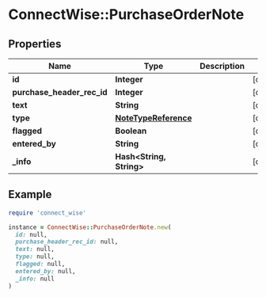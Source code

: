 # ConnectWise::PurchaseOrderNote

## Properties

| Name | Type | Description | Notes |
| ---- | ---- | ----------- | ----- |
| **id** | **Integer** |  | [optional] |
| **purchase_header_rec_id** | **Integer** |  | [optional] |
| **text** | **String** |  | [optional] |
| **type** | [**NoteTypeReference**](NoteTypeReference.md) |  | [optional] |
| **flagged** | **Boolean** |  | [optional] |
| **entered_by** | **String** |  | [optional] |
| **_info** | **Hash&lt;String, String&gt;** |  | [optional] |

## Example

```ruby
require 'connect_wise'

instance = ConnectWise::PurchaseOrderNote.new(
  id: null,
  purchase_header_rec_id: null,
  text: null,
  type: null,
  flagged: null,
  entered_by: null,
  _info: null
)
```

